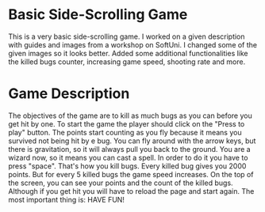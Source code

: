 # Basic Side-Scrolling Game
 
This is a very basic side-scrolling game. I worked on a given description with guides and images from a workshop on SoftUni.
I changed some of the given images so it looks better. Added some additional functionalities like the killed bugs counter, increasing game speed, shooting rate and more.

# Game Description
The objectives of the game are to kill as much bugs as you can before you get hit by one.
To start the game the player should click on the "Press to play" button.
The points start counting as you fly because it means you survived not being hit by e bug.
You can fly around with the arrow keys, but there is gravitation, so it will always pull you back to the ground.
You are a wizard now, so it means you can cast a spell. In order to do it you have to press "space". That's how you kill bugs.
Every killed bug gives you 2000 points. But for every 5 killed bugs the game speed increases.
On the top of the screen, you can see your points and the count of the killed bugs.
Although if you get hit you will have to reload the page and start again.
The most important thing is: HAVE FUN!
